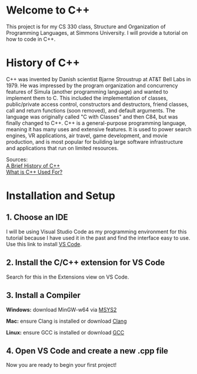 # Welcome to C++

This project is for my CS 330 class, Structure and Organization of Programming Languages, at Simmons University. I will provide a tutorial on how to code in C++.

# History of C++

C++ was invented by Danish scientist Bjarne Stroustrup at AT&T Bell Labs in 1979. He was impressed by the program organization and concurrency features of Simula (another programming language) and wanted to implement them to C. This included the implementation of classes, public/private access control, constructors and destructors, friend classes, call and return functions (soon removed), and default arguments. The language was originally called "C with Classes" and then C84, but was finally changed to C++. C++ is a general-purpose programming language, meaning it has many uses and extensive features. It is used to power search engines, VR applications, air travel, game development, and movie production, and is most popular for building large software infrastructure and applications that run on limited resources.

Sources:\
[A Brief History of C++](https://www.perforce.com/blog/qac/misra-cpp-history#introduction-c-history)\
[What is C++ Used For?](https://www.codecademy.com/resources/blog/what-is-c-plus-plus-used-for)

# Installation and Setup

## 1. Choose an IDE

I will be using Visual Studio Code as my programming environment for this tutorial because I have used it in the past and find the interface easy to use.
Use this link to install [VS Code](https://code.visualstudio.com/download).

## 2. Install the C/C++ extension for VS Code

Search for this in the Extensions view on VS Code.

## 3. Install a Compiler

**Windows:**
download MinGW-w64 via [MSYS2](https://code.visualstudio.com/docs/cpp/config-mingw)

**Mac:**
ensure Clang is installed or download [Clang](https://code.visualstudio.com/docs/cpp/config-clang-mac)

**Linux:**
ensure GCC is installed or download [GCC](https://code.visualstudio.com/docs/cpp/config-linux)

## 4. Open VS Code and create a new .cpp file

Now you are ready to begin your first project!
